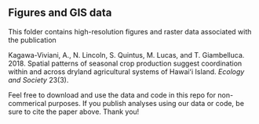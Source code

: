 ## Figures and GIS data
This folder contains high-resolution figures and raster data associated with the publication

  Kagawa-Viviani, A., N. Lincoln, S. Quintus, M. Lucas, and T. Giambelluca. 2018. Spatial patterns of seasonal crop production suggest coordination within and across dryland agricultural systems of Hawaiʻi Island. _Ecology and Society_ 23(3).


Feel free to download and use the data and code in this repo for non-commerical purposes. If you publish analyses using our data or code, be sure to cite the paper above.  Thank you!
